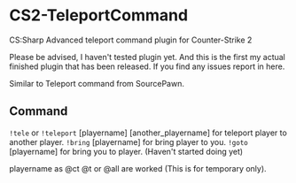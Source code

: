 # CS2-TeleportCommand

 CS:Sharp Advanced teleport command plugin for Counter-Strike 2

 Please be advised, I haven't tested plugin yet. And this is the first my actual finished plugin that has been released. If you find any issues report in here.

 Similar to Teleport command from SourcePawn.

 ## Command ##
 `!tele` or `!teleport` [playername] [another_playername] for teleport player to another player.
 `!bring` [playername] for bring player to you.
 `!goto` [playername] for bring you to player. (Haven't started doing yet)

 playername as @ct @t or @all are worked (This is for temporary only).

